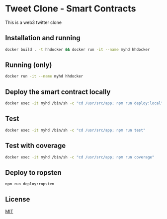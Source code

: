 # Tweet Clone - Smart Contracts

This is a web3 twitter clone

## Installation and running

```bash
docker build . -t hhdocker && docker run -it --name myhd hhdocker
```

## Running (only)

```bash
docker run -it --name myhd hhdocker
```

## Deploy the smart contract locally

```bash
docker exec -it myhd /bin/sh -c "cd /usr/src/app; npm run deploy:local"
```

## Test

```bash
docker exec -it myhd /bin/sh -c "cd /usr/src/app; npm run test"
```

## Test with coverage

```bash
docker exec -it myhd /bin/sh -c "cd /usr/src/app; npm run coverage"
```

## Deploy to ropsten

```bash
npm run deploy:ropsten
```

## License

[MIT](https://choosealicense.com/licenses/mit/)
